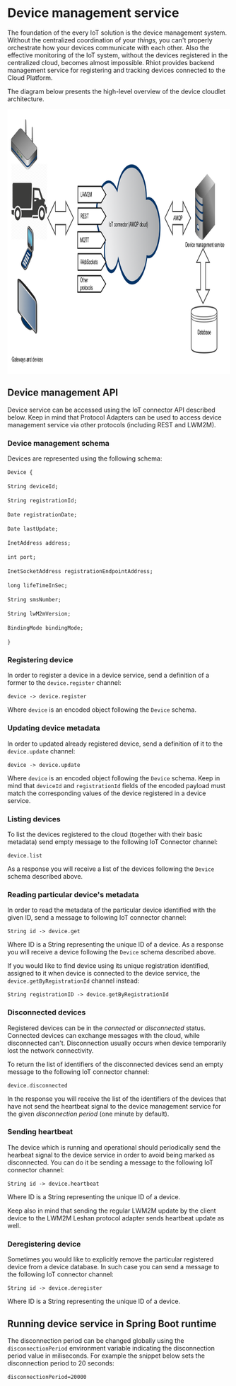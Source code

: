 # Device management service

The foundation of the every IoT solution is the device management system. Without the centralized coordination of your
*things*, you can't properly orchestrate how your devices communicate with each other. Also the effective monitoring of
the IoT system, without the devices registered in the centralized cloud, becomes almost impossible. Rhiot provides
backend management service for registering and tracking devices connected to the Cloud Platform.

The diagram below presents the high-level overview of the device cloudlet architecture.

<img src="rhiot_cloud_platform_devices.png" align="center" height="600">

## Device management API

Device service can be accessed using the IoT connector API described below. Keep in mind that Protocol Adapters can
be used to access device management service via other protocols (including REST and LWM2M).

### Device management schema

Devices are represented using the following schema:

    Device {

    String deviceId;

    String registrationId;

    Date registrationDate;

    Date lastUpdate;

    InetAddress address;

    int port;

    InetSocketAddress registrationEndpointAddress;

    long lifeTimeInSec;

    String smsNumber;

    String lwM2mVersion;

    BindingMode bindingMode;

    }

### Registering device

In order to register a device in a device service, send a definition of a former to the `device.register` channel:

    device -> device.register

Where `device` is an encoded object following the `Device` schema.

### Updating device metadata

In order to updated already registered device, send a definition of it to the `device.update` channel:

    device -> device.update

Where `device` is an encoded object following the `Device` schema. Keep in mind that `deviceId` and `registrationId`
fields of the encoded payload must match the corresponding values of the device registered in a device service.

### Listing devices

To list the devices registered to the cloud (together with their basic metadata) send empty message to the following
IoT Connector channel:

    device.list

As a response you will receive a list of the devices following the `Device` schema described above.

### Reading particular device's metadata

In order to read the metadata of the particular device identified with the given ID, send a message to following
IoT connector channel:

    String id -> device.get

Where ID is a String representing the unique ID of a device. As a response you will receive a device following the
`Device` schema described above.

If you would like to find device using its unique registration identified, assigned to it when device is connected to
the device service, the `device.getByRegistrationId` channel instead:

    String registrationID -> device.getByRegistrationId

### Disconnected devices

Registered devices can be in the *connected* or *disconnected* status. Connected devices can exchange
messages with the cloud, while disconnected can't. Disconnection usually occurs when device temporarily lost the network
connectivity.

To return the list of identifiers of the disconnected devices send an empty message to the following IoT connector channel:

    device.disconnected

In the response you will receive the list of the identifiers of the devices
that have not send the heartbeat signal to the device management service for the given *disconnection period* (one minute by
default).

### Sending heartbeat

The device which is running and operational should periodically send the hearbeat signal to the device service in order to avoid
being marked as disconnected. You can do it be sending a message to the following IoT connector channel:

    String id -> device.heartbeat

Where ID is a String representing the unique ID of a device.

Keep also in mind that sending the regular LWM2M update by the client device to the LWM2M Leshan protocol adapter sends
heartbeat update as well.

### Deregistering device

Sometimes you would like to explicitly remove the particular registered device from a device database. In such case
you can send a message to the following IoT connector channel:

    String id -> device.deregister

Where ID is a String representing the unique ID of a device.

## Running device service in Spring Boot runtime

The disconnection period can be changed globally using the `disconnectionPeriod` environment variable indicating the
disconnection period value in miliseconds. For example the snippet below sets the disconnection period to 20 seconds:

    disconnectionPeriod=20000
